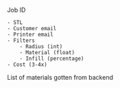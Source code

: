 Job ID

    - STL
    - Customer email
    - Printer email
    - Filters
        - Radius (int)
        - Material (float)
        - Infill (percentage)
    - Cost (3-4x)

List of materials gotten from backend

